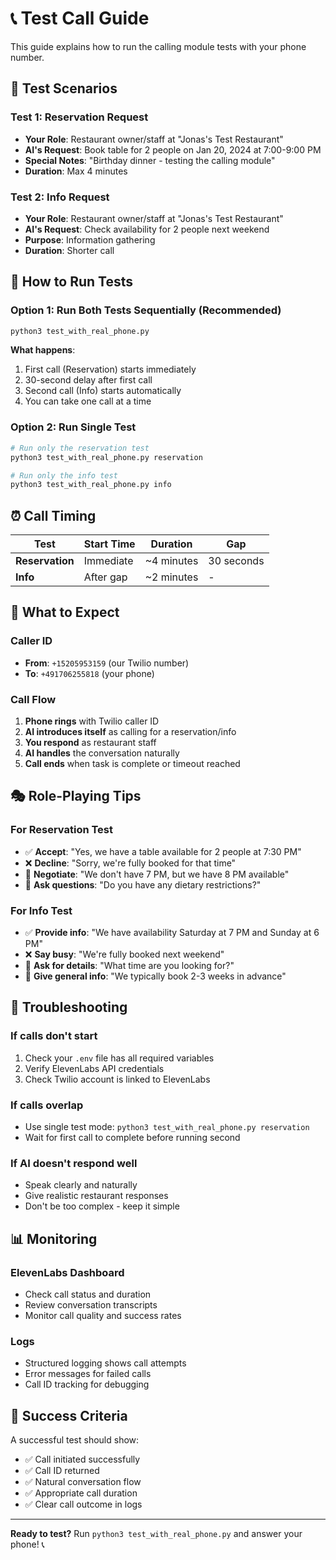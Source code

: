 # 📞 Test Call Guide

This guide explains how to run the calling module tests with your phone number.

## 🎯 Test Scenarios

### **Test 1: Reservation Request**
- **Your Role**: Restaurant owner/staff at "Jonas's Test Restaurant"
- **AI's Request**: Book table for 2 people on Jan 20, 2024 at 7:00-9:00 PM
- **Special Notes**: "Birthday dinner - testing the calling module"
- **Duration**: Max 4 minutes

### **Test 2: Info Request**
- **Your Role**: Restaurant owner/staff at "Jonas's Test Restaurant"
- **AI's Request**: Check availability for 2 people next weekend
- **Purpose**: Information gathering
- **Duration**: Shorter call

## 🚀 How to Run Tests

### **Option 1: Run Both Tests Sequentially (Recommended)**
```bash
python3 test_with_real_phone.py
```
**What happens**:
1. First call (Reservation) starts immediately
2. 30-second delay after first call
3. Second call (Info) starts automatically
4. You can take one call at a time

### **Option 2: Run Single Test**
```bash
# Run only the reservation test
python3 test_with_real_phone.py reservation

# Run only the info test
python3 test_with_real_phone.py info
```

## ⏰ Call Timing

| Test | Start Time | Duration | Gap |
|------|------------|----------|-----|
| **Reservation** | Immediate | ~4 minutes | 30 seconds |
| **Info** | After gap | ~2 minutes | - |

## 📱 What to Expect

### **Caller ID**
- **From**: `+15205953159` (our Twilio number)
- **To**: `+491706255818` (your phone)

### **Call Flow**
1. **Phone rings** with Twilio caller ID
2. **AI introduces itself** as calling for a reservation/info
3. **You respond** as restaurant staff
4. **AI handles** the conversation naturally
5. **Call ends** when task is complete or timeout reached

## 🎭 Role-Playing Tips

### **For Reservation Test**
- ✅ **Accept**: "Yes, we have a table available for 2 people at 7:30 PM"
- ❌ **Decline**: "Sorry, we're fully booked for that time"
- 🔄 **Negotiate**: "We don't have 7 PM, but we have 8 PM available"
- 📝 **Ask questions**: "Do you have any dietary restrictions?"

### **For Info Test**
- ✅ **Provide info**: "We have availability Saturday at 7 PM and Sunday at 6 PM"
- ❌ **Say busy**: "We're fully booked next weekend"
- 🔄 **Ask for details**: "What time are you looking for?"
- 📝 **Give general info**: "We typically book 2-3 weeks in advance"

## 🔧 Troubleshooting

### **If calls don't start**
1. Check your `.env` file has all required variables
2. Verify ElevenLabs API credentials
3. Check Twilio account is linked to ElevenLabs

### **If calls overlap**
- Use single test mode: `python3 test_with_real_phone.py reservation`
- Wait for first call to complete before running second

### **If AI doesn't respond well**
- Speak clearly and naturally
- Give realistic restaurant responses
- Don't be too complex - keep it simple

## 📊 Monitoring

### **ElevenLabs Dashboard**
- Check call status and duration
- Review conversation transcripts
- Monitor call quality and success rates

### **Logs**
- Structured logging shows call attempts
- Error messages for failed calls
- Call ID tracking for debugging

## 🎉 Success Criteria

A successful test should show:
- ✅ Call initiated successfully
- ✅ Call ID returned
- ✅ Natural conversation flow
- ✅ Appropriate call duration
- ✅ Clear call outcome in logs

---

**Ready to test?** Run `python3 test_with_real_phone.py` and answer your phone! 📞

